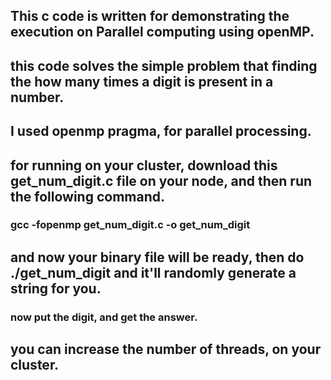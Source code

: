 ## This c code is written for demonstrating the execution on Parallel computing using openMP. 

## this code solves the simple problem that finding the how many times a digit is present in a number. 

## I used openmp pragma, for parallel processing. 

## for running on your cluster, download this get_num_digit.c file on your node, and then run the following command. 

### gcc -fopenmp get_num_digit.c -o get_num_digit 

## and now your binary file will be ready, then do ./get_num_digit and it'll randomly generate a string for you. 

### now put the digit, and get the answer. 


## you can increase the number of threads, on your cluster. 
